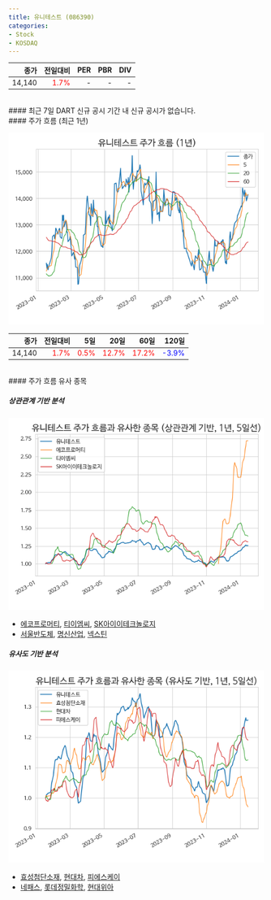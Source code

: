 ```yaml
---
title: 유니테스트 (086390)
categories:
- Stock
- KOSDAQ
---
```


|**종가**|**전일대비**|**PER**|**PBR**|**DIV**|
|---:|-------:|--:|--:|--:|
|14,140|<span style="color: red">1.7%</span>|-|-|-|

<!-- more -->

<br>
#### 최근 7일 DART 신규 공시
기간 내 신규 공시가 없습니다.

<br>
#### 주가 흐름 (최근 1년)

![086390](/assets/images/stock/086390.png)

|**종가**|**전일대비**|**5일**|**20일**|**60일**|**120일**|
|---:|-------:|--:|---:|---:|----:|
|14,140|<span style="color: red">1.7%</span>|<span style="color: red">0.5%</span>|<span style="color: red">12.7%</span>|<span style="color: red">17.2%</span>|<span style="color: blue">-3.9%</span>|

<br>
#### 주가 흐름 유사 종목

##### 상관관계 기반 분석

![086390](/assets/images/stock/086390_corr.png)
- [에코프로머티](/450080/), [티이엠씨](/425040/), [SK아이이테크놀로지](/361610/)
- [서울반도체](/046890/), [명신산업](/009900/), [넥스틴](/348210/)

##### 유사도 기반 분석

![086390](/assets/images/stock/086390_sim.png)
- [효성첨단소재](/298050/), [현대차](/005380/), [피에스케이](/319660/)
- [네패스](/033640/), [롯데정밀화학](/004000/), [현대위아](/011210/)